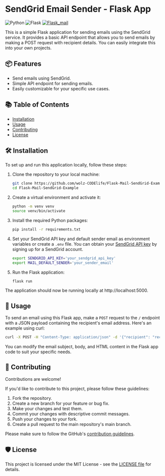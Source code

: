 # SendGrid Email Sender - Flask App

![Python](https://img.shields.io/badge/Python-3.7%2B-blue)
![Flask](https://img.shields.io/badge/Flask-3.0%2B-green)
[![Flask_mail](https://img.shields.io/badge/Flask__mail-Official%20Library-orange)](https://pythonhosted.org/Flask-Mail/)

This is a simple Flask application for sending emails using the SendGrid service. It provides a basic API endpoint that allows you to send emails by making a POST request with recipient details. You can easily integrate this into your own projects.

## 📦 Features

- Send emails using SendGrid.
- Simple API endpoint for sending emails.
- Easily customizable for your specific use cases.

## 📚 Table of Contents

- [Installation](#installation)
- [Usage](#usage)
- [Contributing](#contributing)
- [License](#license)

## 🛠️ Installation

To set up and run this application locally, follow these steps:

1. Clone the repository to your local machine:

   ```bash
   git clone https://github.com/wolz-CODElife/Flask-Mail-SendGrid-Example.git
   cd Flask-Mail-SendGrid-Example
   ```
2. Create a virtual environment and activate it:
    ```bash
    python -m venv venv
    source venv/bin/activate
    ```
3. Install the required Python packages:
    ```bash
    pip install -r requirements.txt
    ```
4. Set your SendGrid API key and default sender email as environment variables or create a `.env` file. You can obtain your [SendGrid API key](https://docs.sendgrid.com/ui/account-and-settings/api-keys) by signing up for a SendGrid account.
    ```bash
    export SENDGRID_API_KEY='your_sendgrid_api_key'
    export MAIL_DEFAULT_SENDER='your_sender_email'
    ```
5. Run the Flask application:
    ```bash
    flask run
    ```

The application should now be running locally at http://localhost:5000.

## 🚀 Usage
To send an email using this Flask app, make a `POST` request to the `/` endpoint with a JSON payload containing the recipient's email address. Here's an example using curl:
```bash
curl -X POST -H "Content-Type: application/json" -d '{"recipient": "recipient@example.com"}' http://localhost:5000/
```

You can modify the email subject, body, and HTML content in the Flask app code to suit your specific needs.

## 🤝 Contributing
Contributions are welcome! 

If you'd like to contribute to this project, please follow these guidelines:
1. Fork the repository.
2. Create a new branch for your feature or bug fix.
3. Make your changes and test them.
4. Commit your changes with descriptive commit messages.
5. Push your changes to your fork.
6. Create a pull request to the main repository's main branch.

Please make sure to follow the GitHub's [contribution guidelines](https://github.com/github/docs/blob/0ceea749ae21343d6950c01fe62a49460a04d142/.github/CONTRIBUTING.md).

## 🛡️ License
This project is licensed under the MIT License - see the [LICENSE file](https://github.com/wolz-CODElife/Flask-Mail-SendGrid-Example/blob/master/LICENSE) for details.
